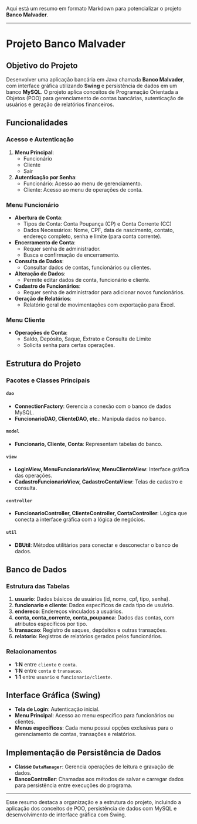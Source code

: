 Aqui está um resumo em formato Markdown para potencializar o projeto **Banco Malvader**.

---

# Projeto Banco Malvader

## Objetivo do Projeto
Desenvolver uma aplicação bancária em Java chamada **Banco Malvader**, com interface gráfica utilizando **Swing** e persistência de dados em um banco **MySQL**. O projeto aplica conceitos de Programação Orientada a Objetos (POO) para gerenciamento de contas bancárias, autenticação de usuários e geração de relatórios financeiros.

## Funcionalidades

### Acesso e Autenticação
1. **Menu Principal**: 
   - Funcionário
   - Cliente
   - Sair
2. **Autenticação por Senha**:
   - Funcionário: Acesso ao menu de gerenciamento.
   - Cliente: Acesso ao menu de operações de conta.

### Menu Funcionário
- **Abertura de Conta**:
  - Tipos de Conta: Conta Poupança (CP) e Conta Corrente (CC)
  - Dados Necessários: Nome, CPF, data de nascimento, contato, endereço completo, senha e limite (para conta corrente).
- **Encerramento de Conta**:
  - Requer senha de administrador.
  - Busca e confirmação de encerramento.
- **Consulta de Dados**:
  - Consultar dados de contas, funcionários ou clientes.
- **Alteração de Dados**:
  - Permite editar dados de conta, funcionário e cliente.
- **Cadastro de Funcionários**:
  - Requer senha de administrador para adicionar novos funcionários.
- **Geração de Relatórios**:
  - Relatório geral de movimentações com exportação para Excel.

### Menu Cliente
- **Operações de Conta**:
  - Saldo, Depósito, Saque, Extrato e Consulta de Limite
  - Solicita senha para certas operações.

## Estrutura do Projeto

### Pacotes e Classes Principais

#### `dao`
- **ConnectionFactory**: Gerencia a conexão com o banco de dados MySQL.
- **FuncionarioDAO, ClienteDAO, etc.**: Manipula dados no banco.

#### `model`
- **Funcionario, Cliente, Conta**: Representam tabelas do banco.

#### `view`
- **LoginView, MenuFuncionarioView, MenuClienteView**: Interface gráfica das operações.
- **CadastroFuncionarioView, CadastroContaView**: Telas de cadastro e consulta.

#### `controller`
- **FuncionarioController, ClienteController, ContaController**: Lógica que conecta a interface gráfica com a lógica de negócios.

#### `util`
- **DBUtil**: Métodos utilitários para conectar e desconectar o banco de dados.

## Banco de Dados

### Estrutura das Tabelas

1. **usuario**: Dados básicos de usuários (id, nome, cpf, tipo, senha).
2. **funcionario e cliente**: Dados específicos de cada tipo de usuário.
3. **endereco**: Endereços vinculados a usuários.
4. **conta, conta_corrente, conta_poupanca**: Dados das contas, com atributos específicos por tipo.
5. **transacao**: Registro de saques, depósitos e outras transações.
6. **relatorio**: Registros de relatórios gerados pelos funcionários.

### Relacionamentos
- **1:N** entre `cliente` e `conta`.
- **1:N** entre `conta` e `transacao`.
- **1:1** entre `usuario` e `funcionario/cliente`.

## Interface Gráfica (Swing)

- **Tela de Login**: Autenticação inicial.
- **Menu Principal**: Acesso ao menu específico para funcionários ou clientes.
- **Menus específicos**: Cada menu possui opções exclusivas para o gerenciamento de contas, transações e relatórios.

## Implementação de Persistência de Dados

- **Classe `DataManager`**: Gerencia operações de leitura e gravação de dados.
- **BancoController**: Chamadas aos métodos de salvar e carregar dados para persistência entre execuções do programa.

---

Esse resumo destaca a organização e a estrutura do projeto, incluindo a aplicação dos conceitos de POO, persistência de dados com MySQL e desenvolvimento de interface gráfica com Swing.